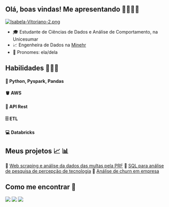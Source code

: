 ## Olá, boas vindas! Me apresentando 👋🏽👩🏽
[![Isabela-Vitoriano-2.png](https://i.postimg.cc/85ZY7Kg3/Isabela-Vitoriano-2.png)](https://postimg.cc/qhCwYGRX)
- 🎓 Estudante de Ciências de Dados e Análise de Comportamento, na Unicesumar
- 📈 Engenheira de Dados na [Minehr](https://www.minehr.com.br/)
- 🤗 Pronomes: ela/dela

## Habilidades 👩🏽‍💻
#### 🐍 Python, Pyspark, Pandas
#### 🪣 AWS
#### 🔎 API Rest
#### 🗄  ETL
#### 💻 Databricks



## Meus projetos 📈 📊

:1st_place_medal: [Web scraping e análise da dados das multas pela PRF](https://github.com/isabela-vitoriano/analise_dados_multas_prf)
:1st_place_medal: [SQL para análise de pesquisa de percepção de tecnologia](https://github.com/isabela-vitoriano/analise_pesquisa_tech)
:1st_place_medal: [Análise de churn em empresa](https://github.com/isabela-vitoriano/analise_dados_churn)

## Como me encontrar 🔎

<div> 
  <a href="https://www.linkedin.com/in/isabela-vitoriano/" target="_blank"><img src="https://img.shields.io/badge/LinkedIn-0077B5?style=for-the-badge&logo=linkedin&logoColor=white" target="_blank"></a>
  <a href = "mailto:isabelavitoriano.ss@gmail.com"><img src="https://img.shields.io/badge/-Gmail-%23333?style=for-the-badge&logo=gmail&logoColor=white" target="_blank"></a>
 <a href="https://github.com/isabela-vitoriano" target="_blank"><img src="https://img.shields.io/badge/GitHub-100000?style=for-the-badge&logo=github&logoColor=white" target="_blank"></a>
</div>
